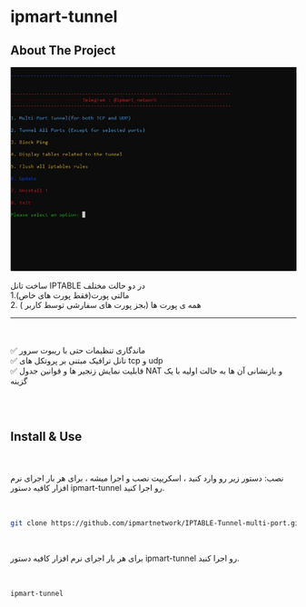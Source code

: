 # ipmart-tunnel
## About The Project
<p align="center">
  <a href="https://github.com/ipmartnetwork/IPTABLE-Tunnel-multi-port">
    <img src="menu.JPG" alt="Logo"  >
  </a>
</p>

ساخت تانل IPTABLE در دو حالت مختلف <br>
1.مالتی پورت(فقط پورت های خاص)<br>
2. همه ی پورت ها (بجز پورت های سفارشی توسط کاربر )
<br>
________________________________
<br><br>
✅ ماندگاری تنظیمات حتی با ریبوت سرور <br>
✅ تانل ترافیک مبتنی بر پروتکل های  tcp و udp<br>
✅ قابلیت نمایش زنجیر ها و قوانین جدول NAT و بازنشانی آن ها به حالت اولیه با یک گزینه<br>


<br>

<br>

## Install & Use



<br><br>
نصب: دستور زیر رو وارد کنید ،  اسکریپت نصب و اجرا میشه ، برای هر بار اجرای نرم افزار کافیه دستور ipmart-tunnel رو اجرا کنید.
<br>

<br>


```sh
git clone https://github.com/ipmartnetwork/IPTABLE-Tunnel-multi-port.git /root/ipmart-tunnel && chmod +x /root/ipmart-tunnel/install.sh && /root/ipmart-tunnel/install.sh
```
<br>

 برای هر بار اجرای نرم افزار کافیه دستور ipmart-tunnel رو اجرا کنید.
<br>

<br>

```sh
ipmart-tunnel
```
